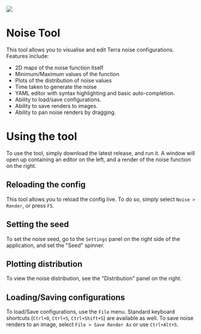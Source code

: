 ![](https://i.imgur.com/0CtCgvX.png)

# Noise Tool

This tool allows you to visualise and edit Terra noise configurations. Features include:

* 2D maps of the noise function itself
* Minimum/Maximum values of the function
* Plots of the distribution of noise values
* Time taken to generate the noise
* YAML editor with syntax highlighting and basic auto-completion.
* Ability to load/save configurations.
* Ability to save renders to images.
* Ability to pan noise renders by dragging.

# Using the tool

To use the tool, simply download the latest release, and run it. A window will open up containing
an editor on the left, and a render of the noise function on the right.

## Reloading the config

This tool allows you to reload the config live. To do so, simply select `Noise > Render`, or press `F5`.

## Setting the seed

To set the noise seed, go to the `Settings` panel on the right side of the application, and set the
"Seed" spinner.

## Plotting distribution

To view the noise distribution, see the "Distribution" panel on the right.

## Loading/Saving configurations

To load/Save configurations, use the `File` menu. Standard keyboard shortcuts (`Ctrl+O`, `Ctrl+S`, `Ctrl+Shift+S`)
are available as well. To save noise renders to an image, select `File > Save Render As` or use `Ctrl+Alt+S`.